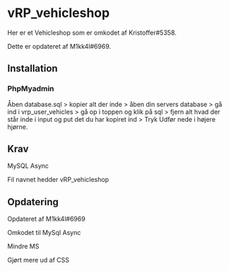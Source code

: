 # vRP_vehicleshop
Her er et Vehicleshop som er omkodet af Kristoffer#5358. 

Dette er opdateret af M1kk4l#6969.

## Installation
### PhpMyadmin
Åben database.sql > kopier alt der inde > åben din servers database > gå ind i vrp_user_vehicles > gå op i toppen og klik på sql > fjern alt hvad der står inde i input og put det du har kopiret ind > Tryk Udfør nede i højere hjørne.

## Krav
MySQL Async

Fil navnet hedder vRP_vehicleshop

## Opdatering
Opdateret af M1kk4l#6969

Omkodet til MySql Async

Mindre MS

Gjørt mere ud af CSS
